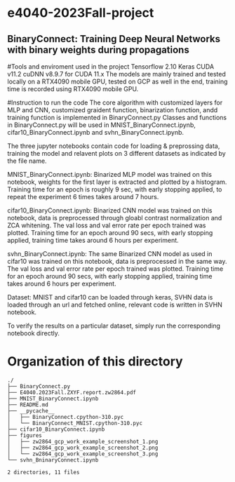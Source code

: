 # e4040-2023Fall-project
## BinaryConnect: Training Deep Neural Networks with binary weights during propagations


#Tools and enviroment used in the project 
Tensorflow 2.10 
Keras
CUDA v11.2
cuDNN v8.9.7 for CUDA 11.x
The models are mainly trained and tested locally on a RTX4090 mobile GPU, tested on GCP as well in the end,  training time is recorded using RTX4090 mobile GPU.

#Instruction to run the code
The core algorithm with customized layers for MLP and CNN, customized graident function, binarization function, andd training function is implemented in BinaryConnect.py
Classes and functions in BinaryConnect.py will be used in MNIST_BinaryConnect.ipynb, cifar10_BinaryConnect.ipynb and svhn_BinaryConnect.ipynb.

The three jupyter notebooks contain code for loading & preprossing data, training the model and relavent plots on 3 different datasets as indicated by the file name.

MNIST_BinaryConnect.ipynb: Binarized MLP model was trained on this notebook, weights for the first layer is extracted and plotted by a histogram.
Training time for an epoch is roughly 9 sec, with early stopping applied, to repeat the experiment 6 times takes around 7 hours.

cifar10_BinaryConnect.ipynb: Binarized CNN model was trained on this notebook, data is preprocessed through gloabl contrast normalization and ZCA whitening. The val loss and val error rate per epoch trained was plotted. Training time for an epoch around 90 secs, with early stopping applied, training time takes around 6 hours per experiment.

svhn_BinaryConnect.ipynb: The same Binarized CNN model as used in cifar10 was trained on this notebook, data is preprocessed in the same way. The val loss and val error rate per epoch trained was plotted. Training time for an epoch around 90 secs, with early stopping applied, training time takes around 6 hours per experiment.

Dataset: MNIST and cifar10 can be loaded through keras, SVHN data is loaded through an url and fetched online, relevant code is written in SVHN notebook.

To verify the results on a particular dataset, simply run the corresponding notebook directly.

# Organization of this directory

```
./
├── BinaryConnect.py
├── E4040.2023Fall.ZXYF.report.zw2864.pdf
├── MNIST_BinaryConnect.ipynb
├── README.md
├── __pycache__
│   ├── BinaryConnect.cpython-310.pyc
│   └── BinaryConnect_MNIST.cpython-310.pyc
├── cifar10_BinaryConnect.ipynb
├── figures
│   ├── zw2864_gcp_work_example_screenshot_1.png
│   ├── zw2864_gcp_work_example_screenshot_2.png
│   └── zw2864_gcp_work_example_screenshot_3.png
└── svhn_BninaryConnect.ipynb

2 directories, 11 files
```


```python

```

